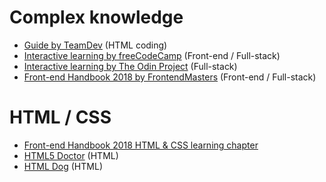 # Complex knowledge

- [Guide by TeamDev](http://webmasters.teamdev.com/) (HTML coding)
- [Interactive learning by freeCodeCamp](https://www.freecodecamp.com) (Front-end / Full-stack)
- [Interactive learning by The Odin Project](http://www.theodinproject.com/) (Full-stack)
- [Front-end Handbook 2018 by FrontendMasters](https://frontendmasters.com/books/front-end-handbook/2018/learning/html-css.html) (Front-end / Full-stack)

# HTML / CSS

- [Front-end Handbook 2018 HTML & CSS learning chapter](https://frontendmasters.com/books/front-end-handbook/2018/learning/html-css.html)
- [HTML5 Doctor](http://html5doctor.com/) (HTML)
- [HTML Dog](http://htmldog.com/guides/html/) (HTML)


